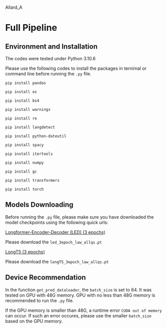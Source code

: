 Allard_A

# Full Pipeline

## Environment and Installation

The codes were tested under Python 3.10.6

Please use the following codes to install the packages in ternimal or command line before running the `.py` file.

`pip install pandas`

`pip install os`

`pip install bs4`

`pip install warnings` 

`pip install re`

`pip install langdetect`

`pip install python-dateutil`

`pip install spacy`

`pip install itertools` 

`pip install numpy`

`pip install gc`

`pip install transformers`

`pip install torch`

## Models Downloading

Before running the `.py` file, please make sure you have downloaded the model checkpoints using the following quick urls:

[Longformer-Encoder-Decoder (LED) (3 epochs)](https://huggingface.co/GraceQ/ltb_decision_led/tree/main)

Please download the `led_3epoch_law_allqs.pt`

[LongT5 (3 epochs)](https://huggingface.co/GraceQ/ltb_decision_longt5/tree/main)

Please download the `longT5_3epoch_law_allqs.pt`

## Device Recommendation

In the function `get_pred_dataloader`, the `batch_size` is set to 64. It was tested on GPU with 48G memory. GPU with no less than 48G memory is recommended to run the `.py` file.

If the GPU memory is smaller than 48G, a runtime error `CUDA out of memory` can occur. If such an error occures, please use the smaller `batch_size` based on the GPU memory.
